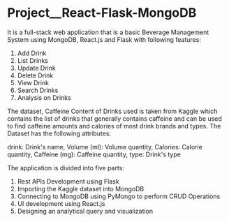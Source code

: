 # Project__React-Flask-MongoDB

It is a full-stack web application that is a basic Beverage Management System using MongoDB, React.js and Flask with following features:
1. Add Drink
2. List Drinks
3. Update Drink
4. Delete Drink
5. View Drink
6. Search Drinks
7. Analysis on Drinks

The dataset, Caffeine Content of Drinks used is taken from Kaggle which contains the list of drinks that generally contains caffeine and can be used to find caffeine amounts and calories of most drink brands and types.
The Dataset has the following attributes:

drink: Drink's name, 
Volume (ml): Volume quantity, 
Calories: Calorie quantity,
Caffeine (mg): Caffeine quantity,
type: Drink's type

The application is divided into five parts:
1. Rest APIs Development using Flask
2. Importing the Kaggle dataset into MongoDB
3. Connecting to MongoDB using PyMongo to perform CRUD Operations
4. UI development using React.js
5. Designing an analytical query and visualization
